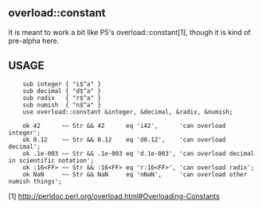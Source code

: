 ## overload::constant

It is meant to work a bit like P5's overload::constant[1], though it is kind of pre-alpha here.

## USAGE

```perl6
    sub integer { "i$^a" }
    sub decimal { "d$^a" }
    sub radix   { "r$^a" }
    sub numish  { "n$^a" }
    use overload::constant &integer, &decimal, &radix, &numish;

    ok 42      ~~ Str && 42      eq 'i42',      'can overload integer';
    ok 0.12    ~~ Str && 0.12    eq 'd0.12',    'can overload decimal';
    ok .1e-003 ~~ Str && .1e-003 eq 'd.1e-003', 'can overload decimal in scientific notation';
    ok :16<FF> ~~ Str && :16<FF> eq 'r:16<FF>', 'can overload radix';
    ok NaN     ~~ Str && NaN     eq 'nNaN',     'can overload other numish things';
```

[1] http://perldoc.perl.org/overload.html#Overloading-Constants
